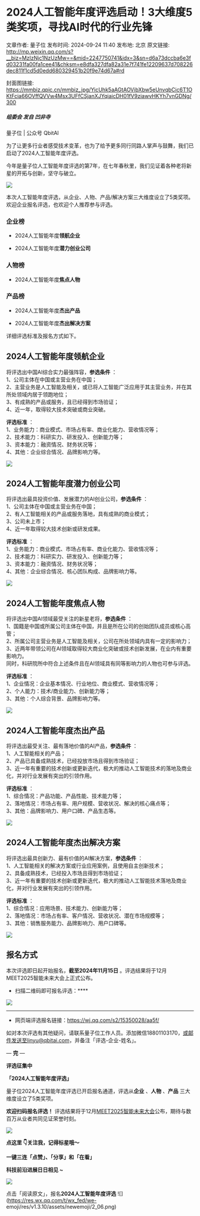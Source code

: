 # 2024人工智能年度评选启动！3大维度5类奖项，寻找AI时代的行业先锋

文章作者: 量子位
发布时间: 2024-09-24 11:40
发布地: 北京
原文链接: http://mp.weixin.qq.com/s?__biz=MzIzNjc1NzUzMw==&mid=2247750741&idx=3&sn=d6a73dccba6e3fd03231fa00fa1cee41&chksm=e8dfa327dfa82a31e7f741fe12209637d708226dec811f1cd5d0edd680329451b20f9e74d67a#rd

封面图链接: https://mmbiz.qpic.cn/mmbiz_jpg/YicUhk5aAGtAOVibXbw5eUnvqbCic6T1OKtFcia66OVffQVVw4Msx3UFfCSjanXJYqiaicDH01fV9ziawvHKYh7vnGDNg/300

##### 组委会 发自 凹非寺  
量子位 | 公众号 QbitAI

为了让更多行业者感受技术变革，也为了给予更多同行同路人掌声与鼓舞，我们已启动了2024人工智能年度评选。

今年是量子位人工智能年度评选的第7年，在七年春秋里，我们见证着各种老将新星的开拓与创新，坚守与破立。

![](https://mmbiz.qpic.cn/mmbiz_png/YicUhk5aAGtAOVibXbw5eUnvqbCic6T1OKt1Vjl8U3Vrmm7ebwmFojTrlib3yQGeewREhGl5FII94IKHayFTDnV3tA/640?wx_fmt=png&from=appmsg)

本次人工智能年度评选，从企业、人物、产品/解决方案三大维度设立了5类奖项。欢迎企业报名评选，也欢迎个人推荐参与评选。

### 企业榜

  * 2024人工智能年度**领航企业**

  * 2024人工智能年度**潜力创业公司**

### 人物榜

  * 2024人工智能年度**焦点人物**

### 产品榜

  * 2024人工智能年度**杰出产品**

  * 2024人工智能年度**杰出解决方案**

详细评选标准及报名方式如下。

## 2024人工智能年度领航企业

将评选出中国AI综合实力最强阵容，**参选条件** ：  
1、公司主体在中国或主营业务在中国；  
2、主营业务是人工智能及相关，或已将人工智能广泛应用于其主营业务，并在其所处领域内居于领跑地位；  
3、有成熟的产品或服务，且已经得到市场验证；  
4、近一年，取得较大技术突破或商业突破。

**评选标准** ：  
1、业务能力：商业模式、市场占有率、商业化能力、营收情况等；  
2、技术能力：科研实力、研发投入、创新能力等；  
3、资本能力：融资情况、财务状况等；  
4、其他：企业综合情况、品牌影响力等。

![](https://mmbiz.qpic.cn/mmbiz_png/YicUhk5aAGtDfN365G5W4jOorsPW93ogU4Ev6ulmiaKFh4RfyoCntPefIFtaHpkY7e1NG78nfRHjq47Xf5fPZ6pw/640?wx_fmt=png&from=appmsg)

## 2024人工智能年度潜力创业公司

将评选出最具投资价值、发展潜力的AI创业公司，**参选条件** ：  
1、公司主体在中国或主营业务在中国；  
2、有人工智能相关的产品或服务落地，具有成熟的商业模式；  
3、公司未上市；  
4、近一年取得较大技术创新或研发成果。

**评选标准** ：  
1、业务能力：商业模式、市场占有率、商业化能力、营收情况等；  
2、技术能力：科研实力、研发投入、创新能力等；  
3、资本能力：融资情况、财务状况等；  
4、其他：企业综合情况、核心团队构成、品牌影响力等。

![](https://mmbiz.qpic.cn/mmbiz_png/YicUhk5aAGtDfN365G5W4jOorsPW93ogUleDSRqLaLZdfN6UJ63gGovmLOp6dia0xbvVVm2nrrhq4c4aIibsYBUbQ/640?wx_fmt=png&from=appmsg)

## 2024人工智能年度焦点人物

将评选出中国AI领域最受关注的新星老将，**参选条件** ：  
1、国籍是中国或所属公司主体在中国，并且是所在公司的创始团队成员或核心高管；  
2、所属公司主营业务是人工智能及相关，公司在所处领域内具有一定的影响力；  
3、近两年带领公司在AI领域取得较大商业化突破或技术创新发展，在业内有重要影响力。  
同时，科研院所中符合上述条件且在AI领域具有同等影响力的人物也可参与评选。

**评选标准** ：  
1、企业情况：企业基本情况、行业地位、商业模式、营收情况等；  
2、个人能力：技术/商业能力、创新能力等；  
3、其他：个人综合背景、品牌影响力等。

![](https://mmbiz.qpic.cn/mmbiz_png/YicUhk5aAGtDfN365G5W4jOorsPW93ogU5DCQ4dYnvDqdRMR8C7DVEDJ8CZxJEmS5twJ9w5cfMBAbb3dyOGntIw/640?wx_fmt=png&from=appmsg)

## 2024人工智能年度杰出产品

将评选出最受关注、最有落地价值的AI产品，**参选条件** ：  
1、人工智能相关的产品；  
2、产品已具备成熟技术，已经投放市场且得到市场验证；  
3、近一年有重要的技术创新或更新迭代，极大的推动人工智能技术的落地及商业化，并对行业发展有突出的引领作用。

**评选标准** ：  
1、综合情况：产品功能、产品性能、技术能力等；  
2、落地情况：市场占有率、用户规模、营收状况、解决的核心痛点等；  
3、其他：品牌影响力、用户口碑、产品生态等。

![](https://mmbiz.qpic.cn/mmbiz_png/YicUhk5aAGtDfN365G5W4jOorsPW93ogUyicq1uoQTM3wHj6DmNYvz1NSlqicicKSJlh9YkYdV95aibbJ8iaDlFJmsbQ/640?wx_fmt=png&from=appmsg)

## 2024人工智能年度杰出解决方案

将评选出最具创新力、最有价值的AI解决方案，**参选条件** ：  
1、人工智能相关的解决方案或行业应用案例，且使用自主创新技术；  
2、具备成熟技术，已经投入市场且得到市场验证；  
3、近一年有重要的技术创新或更新迭代，极大的推动人工智能技术落地及商业化，并对行业发展有突出的引领作用。

**评选标准** ：  
1、综合情况：应用场景、技术能力、创新能力等；  
2、落地情况：市场占有率、客户情况、营收状况、潜在市场规模等；  
3、其他：销售服务能力、品牌影响力、用户口碑等。

![](https://mmbiz.qpic.cn/mmbiz_png/YicUhk5aAGtDfN365G5W4jOorsPW93ogUbTx1zzdsj5dzakB0aGUw9o9EicENgGgeSEic73hsOqm7qBozySzq8Vmw/640?wx_fmt=png&from=appmsg)

## 报名方式

本次评选即日起开始报名，**截至2024年11月15日** 。评选结果将于12月MEET2025智能未来大会上正式公布。

  * 扫描二维码即可报名评选：****

![](https://mmbiz.qpic.cn/mmbiz_png/YicUhk5aAGtDYicjZLciaE0CiaF6b8BCk1tvd2Tw3ZxRVp1JiaxSUOu5t6ktZl9h3XZnx30iaiaU9GktMfCp8MicO4CfAA/640?wx_fmt=png&from=appmsg)

********

  * 网页端评选报名链接：https://wj.qq.com/s2/15350028/aa5f/

如对本次评选有其他疑问，请联系量子位工作人员。添加微信18801103170，或邮件发送至linyu@qbitai.com，并备注「评选-企业-姓名」。

— **完** —

**评选征集中**

**「2024人工智能年度评选」**

量子位2024人工智能年度评选已开启报名通道，评选从**企业** 、**人物** 、**产品** 三大维度设立了5类奖项。

**欢迎扫码报名评选！**
评选结果将于12月[MEET2025智能未来大会](http://mp.weixin.qq.com/s?__biz=MzIzNjc1NzUzMw==&mid=2247749708&idx=1&sn=0e6ac7c30e9cbc392d126127ffc5e2fc&chksm=e8dfa73edfa82e28c84ec0e4eeaabbae6634626284f0b830e5fa097dc98e9acb04e7ad060608&scene=21#wechat_redirect)公布，期待与数百万从业者共同见证荣誉时刻。

![](https://mmbiz.qpic.cn/mmbiz_png/YicUhk5aAGtAOVibXbw5eUnvqbCic6T1OKtFJzFhIdiauXic5xgYVG2LogYPX94d9GO5yiaQKicPFPUwgM30w350XNfIQ/640?wx_fmt=png&from=appmsg)

**点这里 👇关注我，记得标星哦～**

**一键三连「点赞」、「分享」和「在看」**

**科技前沿进展日日相见 ~**

![](https://mmbiz.qpic.cn/mmbiz_svg/g9RQicMD01M0tYoRQT2cMQRmPS5ZDyrrfzeksiay90KaDzlGBH61icqHxmgFKfvfXtVuwTHV740CDLAaXU1LIfZyoJEpYKcRIiaE/640?wx_fmt=svg)

点击「阅读原文」，报名**2024人工智能年度评选** ![](https://res.wx.qq.com/t/wx_fed/we-
emoji/res/v1.3.10/assets/newemoji/2_06.png)

